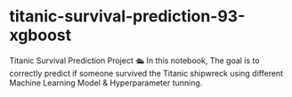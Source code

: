 # titanic-survival-prediction-93-xgboost
Titanic Survival Prediction Project 🛳️ In this notebook, The goal is to correctly predict if someone survived the Titanic shipwreck using different Machine Learning Model &amp; Hyperparameter tunning.
